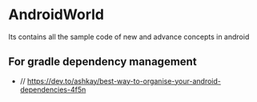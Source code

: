 # AndroidWorld
Its contains all the sample code of new and advance concepts in android


## For gradle dependency management
- // https://dev.to/ashkay/best-way-to-organise-your-android-dependencies-4f5n
